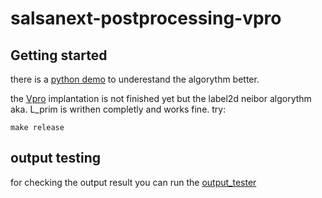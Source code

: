 # salsanext-postprocessing-vpro



## Getting started

there is a [python demo](https://git.ims-as.uni-hannover.de/renke/salsanext-postprocessing-vpro/-/tree/karimi-main-patch-24309/Post_pro_python_demo) to underestand the algorythm better.

the [Vpro](https://git.ims-as.uni-hannover.de/renke/salsanext-postprocessing-vpro/-/tree/karimi-main-patch-24309/vpor_post_pro/vpro/knn_post_pro)  implantation is not finished yet but the label2d neibor algorythm aka. L_prim is writhen completly and works fine.
try:

```
make release
```

## output testing

for checking the output result you can run the [output_tester](https://git.ims-as.uni-hannover.de/renke/salsanext-postprocessing-vpro/-/blob/karimi-main-patch-24309/vpor_post_pro/vpro/knn_post_pro/data/output_tester.ipynb)

